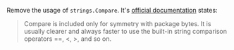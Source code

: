 Remove the usage of `strings.Compare`. It's [official documentation](https://golang.org/pkg/strings/#Compare) states:

> Compare is included only for symmetry with package bytes.
> It is usually clearer and always faster to use the built-in string comparison operators ==, <, >, and so on.

